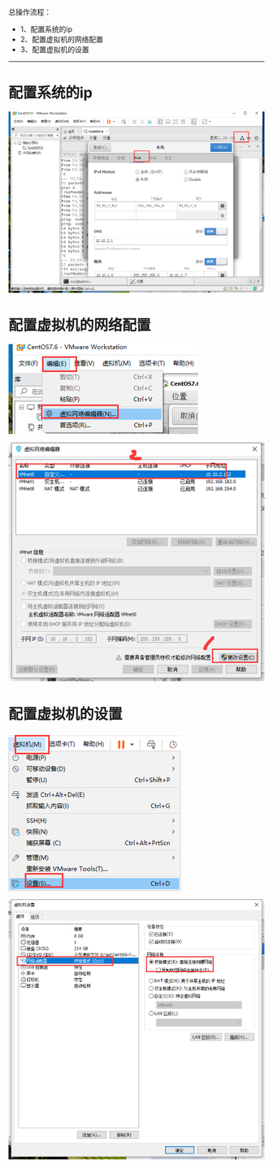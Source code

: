 总操作流程：
- 1、配置系统的ip
- 2、配置虚拟机的网络配置
- 3、配置虚拟机的设置

***

# 配置系统的ip

![](image/1-1.png)

# 配置虚拟机的网络配置

![](image/1-2.png)

![](image/1-3.png)


# 配置虚拟机的设置

![](image/1-4.png)

![](image/1-5.png)